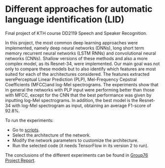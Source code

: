 # Different approaches for automatic language identification (LID)

Final project of KTH course DD2119 Speech and Speaker Recognition.  

In this project, the most common deep learning approaches were implemented, namely deep neural networks (DNNs), long short term memory recurrent neural networks (LSTM RNNs) and convolutional neural networks (CNNs).  Shallow versions of these methods and also a more complex model, as its Resnet-34, were implemented. Our main goal was not only to compare these models but to also identify which features are most suited for each of the architectures considered. The features extracted werePerceptual Linear Prediction (PLP), Mel-Frequency Cepstral Coefficients (MFCC)and log-Mel spectrograms.  The experiments show that in general the networks with PLP input were performing better than those with MFCC, except for the CNN that the best performance was given by inputting log-Mel spectrograms. In addition, the best model is the Resnet-34 with log-Mel spectrogram as input, obtaining an average F1-score of 92.8%.

To run the experiments:
- Go to [scripts](/scripts).
- Select the architecture of the network.
- Modify the network parameters to customize the architecture.
- Run the selected code (it needs TensorFlow in its version 2 to run).

The conclusions of the different experiments can be found in [Group76 Project Report](Group76_Project_Report.pdf).

